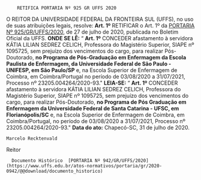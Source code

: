         RETIFICA PORTARIA Nº 925 GR UFFS 2020  

 O REITOR DA UNIVERSIDADE FEDERAL DA FRONTEIRA SUL (UFFS), no uso de suas atribuições legais, resolve:   **Art. 1º**  RETIFICAR o Art. 1º da [PORTARIA Nº 925/GR/UFFS/2020](https://www.uffs.edu.br/atos-normativos/portaria/gr/2020-0925), de 27 de julho de 2020, publicada no Boletim Oficial da UFFS.   **ONDE SE LÊ:** “ **Art. 1º**  CONCEDER afastamento à servidora KÁTIA LILIAN SEDREZ CELICH, Professora do Magistério Superior, SIAPE nº 1095725, sem prejuízo dos vencimentos do cargo, para realizar Pós-Doutorado, **no Programa de Pós-Graduação em Enfermagem da Escola Paulista de Enfermagem, da Universidade Federal de São Paulo - UNIFESP, em São Paulo/SP** e, na Escola Superior de Enfermagem de Coimbra, em Coimbra/Portugal no período de 03/08/2020 a 31/07/2021, Processo nº 23205.004264/2020-93."   **LEIA-SE:** “ **Art. 1º**  CONCEDER afastamento à servidora KÁTIA LILIAN SEDREZ CELICH, Professora do Magistério Superior, SIAPE nº 1095725, sem prejuízo dos vencimentos do cargo, para realizar Pós-Doutorado, **no Programa de Pós Graduação em Enfermagem da Universidade Federal de Santa Catarina - UFSC, em Florianópolis/SC** e, na Escola Superior de Enfermagem de Coimbra, em Coimbra/Portugal, no período de 03/08/2020 a 31/07/2021, Processo nº 23205.004264/2020-93."        **Data do ato:** Chapecó-SC, 31 de julho de 2020.   
 

    Marcelo Recktenvald   
 Reitor 

      Documento Histórico  [PORTARIA Nº 942/GR/UFFS/2020](https://www.uffs.edu.br/atos-normativos/portaria/gr/2020-0942/@@download/documento_historico)     
      